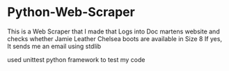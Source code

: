 # Python-Web-Scraper

This is a Web Scraper that I made that Logs into Doc martens website and checks whether Jamie Leather Chelsea boots are available in Size 8
 If yes, It sends me an email using stdlib
 
 used unittest python framework to test my code
